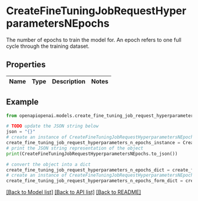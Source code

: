 # CreateFineTuningJobRequestHyperparametersNEpochs

The number of epochs to train the model for. An epoch refers to one full cycle through the training dataset. 

## Properties

Name | Type | Description | Notes
------------ | ------------- | ------------- | -------------

## Example

```python
from openapiopenai.models.create_fine_tuning_job_request_hyperparameters_n_epochs import CreateFineTuningJobRequestHyperparametersNEpochs

# TODO update the JSON string below
json = "{}"
# create an instance of CreateFineTuningJobRequestHyperparametersNEpochs from a JSON string
create_fine_tuning_job_request_hyperparameters_n_epochs_instance = CreateFineTuningJobRequestHyperparametersNEpochs.from_json(json)
# print the JSON string representation of the object
print(CreateFineTuningJobRequestHyperparametersNEpochs.to_json())

# convert the object into a dict
create_fine_tuning_job_request_hyperparameters_n_epochs_dict = create_fine_tuning_job_request_hyperparameters_n_epochs_instance.to_dict()
# create an instance of CreateFineTuningJobRequestHyperparametersNEpochs from a dict
create_fine_tuning_job_request_hyperparameters_n_epochs_form_dict = create_fine_tuning_job_request_hyperparameters_n_epochs.from_dict(create_fine_tuning_job_request_hyperparameters_n_epochs_dict)
```
[[Back to Model list]](../README.md#documentation-for-models) [[Back to API list]](../README.md#documentation-for-api-endpoints) [[Back to README]](../README.md)


